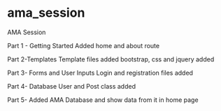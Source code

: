 # ama_session
AMA Session

Part 1 - Getting Started
Added home and about route

Part 2-Templates
Template files added
bootstrap, css and jquery added

Part 3- Forms and User Inputs
Login and registration files added

Part 4- Database
User and Post class added

Part 5- Added AMA Database
and show data from it in home page
